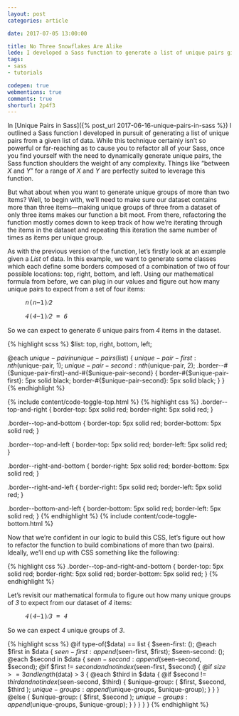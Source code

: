```yaml
---
layout: post
categories: article

date: 2017-07-05 13:00:00

title: No Three Snowflakes Are Alike
lede: I developed a Sass function to generate a list of unique pairs given a List or Map of data, so I extrapolated the idea and refactored the function to generate a series of unique groups of a specified size.
tags:
- sass
- tutorials

codepen: true
webmentions: true
comments: true
shorturl: 2p4f3
---
```



In [Unique Pairs in Sass]({% post_url 2017-06-16-unique-pairs-in-sass %}) I outlined a Sass function I developed in pursuit of generating a list of unique pairs from a given list of data. While this technique certainly isn’t so powerful or far-reaching as to cause you to refactor all of your Sass, once you find yourself with the need to dynamically generate unique pairs, the Sass function shoulders the weight of any complexity. Things like <q>between <var>X</var> and <var>Y</var></q> for a range of <var>X</var> and <var>Y</var> are perfectly suited to leverage this function.

But what about when you want to generate unique groups of more than two items? Well, to begin with, we’ll need to make sure our dataset contains more than three items—making unique groups of three from a dataset of only three items makes our function a bit moot. From there, refactoring the function mostly comes down to keep track of how we’re iterating through the items in the dataset and repeating this iteration the same number of times as items per unique group.

As with the previous version of the function, let’s firstly look at an example given a *List* of data. In this example, we want to generate some classes which each define some borders composed of a combination of two of four possible locations: top, right, bottom, and left. Using our mathematical formula from before, we can plug in our values and figure out how many unique pairs to expect from a set of four items:

<figure>
    <samp class="beta"><var>n</var>(<var>n</var>&minus;1)&frasl;<var>2</var></samp>
</figure>

<figure>
    <samp class="beta"><var>4</var>(<var>4</var>&minus;1)&frasl;<var>2</var> = <var>6</var></samp>
</figure>

So we can expect to generate <var>6</var> unique pairs from <var>4</var> items in the dataset.

{% highlight scss %}
$list:
    top,
    right,
    bottom,
    left;

@each $unique-pair in unique-pairs($list) {
    $unique-pair-first:  nth($unique-pair, 1);
    $unique-pair-second: nth($unique-pair, 2);
    .border--#{$unique-pair-first}-and-#{$unique-pair-second} {
        border-#{$unique-pair-first}:  5px solid black;
        border-#{$unique-pair-second}: 5px solid black;
    }
}
{% endhighlight %}

{% include content/code-toggle-top.html %}
{% highlight css %}
.border--top-and-right {
    border-top:   5px solid red;
    border-right: 5px solid red;
}

.border--top-and-bottom {
    border-top:   5px solid red;
    border-bottom: 5px solid red;
}

.border--top-and-left {
    border-top:  5px solid red;
    border-left: 5px solid red;
}

.border--right-and-bottom {
    border-right:  5px solid red;
    border-bottom: 5px solid red;
}

.border--right-and-left {
    border-right: 5px solid red;
    border-left:  5px solid red;
}

.border--bottom-and-left {
    border-bottom: 5px solid red;
    border-left:   5px solid red;
}
{% endhighlight %}
{% include content/code-toggle-bottom.html %}

Now that we’re confident in our logic to build this CSS, let’s figure out how to refactor the function to build combinations of more than two (pairs). Ideally, we’ll end up with CSS something like the following:

{% highlight css %}
.border--top-and-right-and-bottom {
    border-top:    5px solid red;
    border-right:  5px solid red;
    border-bottom: 5px solid red;
}
{% endhighlight %}

Let’s revisit our mathematical formula to figure out how many unique groups of <var>3</var> to expect from our dataset of <var>4</var> items:

<figure>
    <samp class="beta"><var>4</var>(<var>4</var>&minus;1)&frasl;<var>3</var> = <var>4</var></samp>
</figure>

So we can expect <var>4</var> unique groups of <var>3</var>.

{% highlight scss %}
@if type-of($data) == list {
    $seen-first: ();
    @each $first in $data {
        $seen-first: append($seen-first, $first);
        $seen-second: ();
        @each $second in $data {
            $seen-second: append($seen-second, $second);
            @if $first != $second and not index($seen-first, $second) {
                @if $size >= 3 and length($data) > 3 {
                    @each $third in $data {
                        @if $second != $third and not index($seen-second, $third) {
                            $unique-group: (
                                $first,
                                $second,
                                $third
                            );
                            $unique-groups: append($unique-groups, $unique-group);
                        }
                    }
                } @else {
                    $unique-group: (
                        $first,
                        $second
                    );
                    $unique-groups: append($unique-groups, $unique-group);
                }
            }
        }
    }
}
{% endhighlight %}
